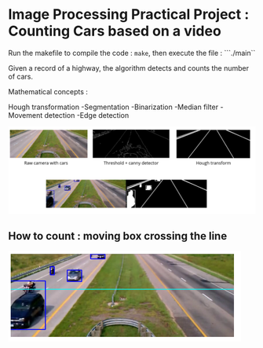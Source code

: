 # Image Processing Practical Project : Counting Cars based on a video

Run the makefile to compile the code : ```make```, then execute the file : ```./main``

Given a record of a highway, the algorithm detects and counts the number of cars. 

Mathematical concepts : 

Hough transformation
-Segmentation
-Binarization
-Median filter
-Movement detection
-Edge detection


![Alt text](images/res_counting_cars.png)


## How to count : moving box crossing the line

![Alt text](images/cout.png)